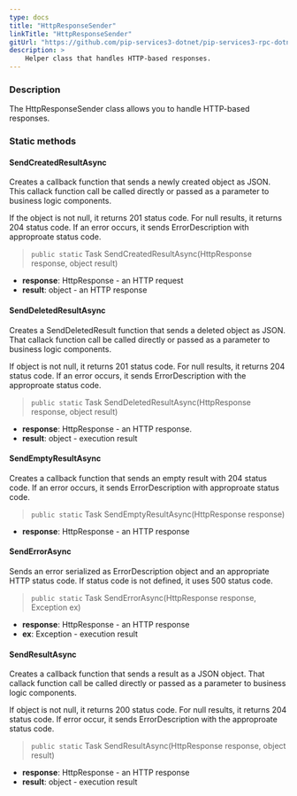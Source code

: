 ```yaml
---
type: docs
title: "HttpResponseSender"
linkTitle: "HttpResponseSender"
gitUrl: "https://github.com/pip-services3-dotnet/pip-services3-rpc-dotnet"
description: >
    Helper class that handles HTTP-based responses.
---
```


### Description

The HttpResponseSender class allows you to handle HTTP-based responses.

### Static methods

#### SendCreatedResultAsync
Creates a callback function that sends a newly created object as JSON.
This callack function call be called directly or passed
as a parameter to business logic components.

If the object is not null, it returns 201 status code.
For null results, it returns 204 status code.
If an error occurs, it sends ErrorDescription with approproate status code.

> `public static` Task SendCreatedResultAsync(HttpResponse response, object result)

- **response**: HttpResponse - an HTTP request
- **result**: object - an HTTP response


#### SendDeletedResultAsync
Creates a SendDeletedResult function that sends a deleted object as JSON.
That callack function call be called directly or passed
as a parameter to business logic components.

If object is not null, it returns 201 status code.
For null results, it returns 204 status code.
If an error occurs, it sends ErrorDescription with the approproate status code.

> `public static` Task SendDeletedResultAsync(HttpResponse response, object result)

- **response**: HttpResponse - an HTTP response.
- **result**: object - execution result


#### SendEmptyResultAsync
Creates a callback function that sends an empty result with 204 status code.
If an error occurs, it sends ErrorDescription with approproate status code.


> `public static` Task SendEmptyResultAsync(HttpResponse response)

- **response**: HttpResponse - an HTTP response


#### SendErrorAsync
Sends an error serialized as ErrorDescription object
and an appropriate HTTP status code.
If status code is not defined, it uses 500 status code.


> `public static` Task SendErrorAsync(HttpResponse response, Exception ex)

- **response**: HttpResponse - an HTTP response
- **ex**: Exception - execution result 


#### SendResultAsync
Creates a callback function that sends a result as a JSON object.
That callack function call be called directly or passed
as a parameter to business logic components.

If object is not null, it returns 200 status code.
For null results, it returns 204 status code.
If error occur, it sends ErrorDescription with the approproate status code.


> `public static` Task SendResultAsync(HttpResponse response, object result)

- **response**: HttpResponse - an HTTP response
- **result**: object - execution result 
